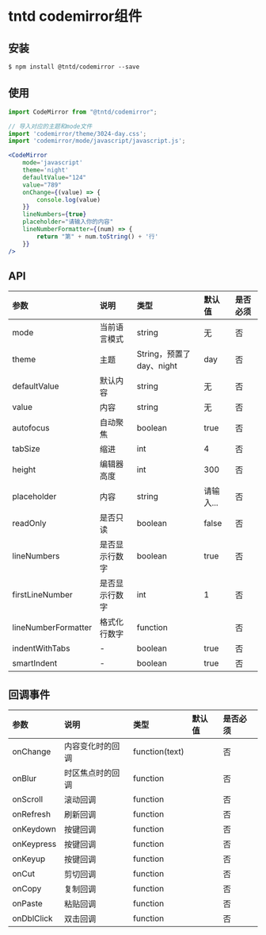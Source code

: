 # tntd codemirror组件

## 安装

```
$ npm install @tntd/codemirror --save
```

## 使用
```jsx
import CodeMirror from "@tntd/codemirror";

// 导入对应的主题和mode文件
import 'codemirror/theme/3024-day.css';
import 'codemirror/mode/javascript/javascript.js';

<CodeMirror
	mode='javascript'
	theme='night'
	defaultValue="124"
	value="789"
	onChange={(value) => {
		console.log(value)
	}}
	lineNumbers={true}
	placeholder="请输入你的内容"
	lineNumberFormatter={(num) => {
		return "第" + num.toString() + '行'
	}}
/>
```
## API
| 参数                | 说明           | 类型                     | 默认值    | 是否必须 |
| :------------------ | :------------- | :----------------------- | :-------- | :------- |
| mode                | 当前语言模式   | string                   | 无        | 否       |
| theme               | 主题           | String，预置了day、night | day       | 否       |
| defaultValue        | 默认内容       | string                   | 无        | 否       |
| value               | 内容           | string                   | 无        | 否       |
| autofocus           | 自动聚焦       | boolean                  | true      | 否       |
| tabSize             | 缩进           | int                      | 4         | 否       |
| height              | 编辑器高度     | int                      | 300       | 否       |
| placeholder         | 内容           | string                   | 请输入... | 否       |
| readOnly            | 是否只读       | boolean                  | false     | 否       |
| lineNumbers         | 是否显示行数字 | boolean                  | true      | 否       |
| firstLineNumber     | 是否显示行数字 | int                      | 1         | 否       |
| lineNumberFormatter | 格式化行数字   | function                 |           | 否       |
| indentWithTabs      | -              | boolean                  | true      | 否       |
| smartIndent         | -              | boolean                  | true      | 否       |

## 回调事件
| 参数       | 说明             | 类型           | 默认值 | 是否必须 |
| :--------- | :--------------- | :------------- | :----- | :------- |
| onChange   | 内容变化时的回调 | function(text) |        | 否       |
| onBlur     | 时区焦点时的回调 | function       |        | 否       |
| onScroll   | 滚动回调         | function       |        | 否       |
| onRefresh  | 刷新回调         | function       |        | 否       |
| onKeydown  | 按键回调         | function       |        | 否       |
| onKeypress | 按键回调         | function       |        | 否       |
| onKeyup    | 按键回调         | function       |        | 否       |
| onCut      | 剪切回调         | function       |        | 否       |
| onCopy     | 复制回调         | function       |        | 否       |
| onPaste    | 粘贴回调         | function       |        | 否       |
| onDblClick | 双击回调         | function       |        | 否       |


